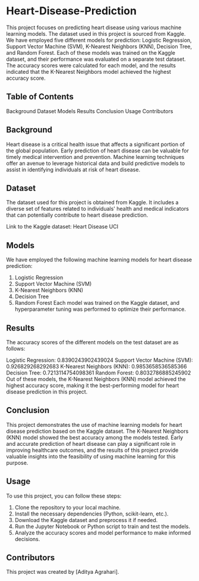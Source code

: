 # Heart-Disease-Prediction
This project focuses on predicting heart disease using various machine learning models. The dataset used in this project is sourced from Kaggle. We have employed five different models for prediction: Logistic Regression, Support Vector Machine (SVM), K-Nearest Neighbors (KNN), Decision Tree, and Random Forest. Each of these models was trained on the Kaggle dataset, and their performance was evaluated on a separate test dataset. The accuracy scores were calculated for each model, and the results indicated that the K-Nearest Neighbors model achieved the highest accuracy score.

## Table of Contents
Background
Dataset
Models
Results
Conclusion
Usage
Contributors

## Background
Heart disease is a critical health issue that affects a significant portion of the global population. Early prediction of heart disease can be valuable for timely medical intervention and prevention. Machine learning techniques offer an avenue to leverage historical data and build predictive models to assist in identifying individuals at risk of heart disease.

## Dataset
The dataset used for this project is obtained from Kaggle. It includes a diverse set of features related to individuals' health and medical indicators that can potentially contribute to heart disease prediction.

Link to the Kaggle dataset: Heart Disease UCI

## Models
We have employed the following machine learning models for heart disease prediction:

1. Logistic Regression
2. Support Vector Machine (SVM)
3. K-Nearest Neighbors (KNN)
4. Decision Tree
5. Random Forest
Each model was trained on the Kaggle dataset, and hyperparameter tuning was performed to optimize their performance.

## Results
The accuracy scores of the different models on the test dataset are as follows:

Logistic Regression: 0.8390243902439024
Support Vector Machine (SVM): 0.926829268292683
K-Nearest Neighbors (KNN): 0.9853658536585366
Decision Tree: 0.7213114754098361
Random Forest: 0.8032786885245902
Out of these models, the K-Nearest Neighbors (KNN) model achieved the highest accuracy score, making it the best-performing model for heart disease prediction in this project.

## Conclusion
This project demonstrates the use of machine learning models for heart disease prediction based on the Kaggle dataset. The K-Nearest Neighbors (KNN) model showed the best accuracy among the models tested. Early and accurate prediction of heart disease can play a significant role in improving healthcare outcomes, and the results of this project provide valuable insights into the feasibility of using machine learning for this purpose.

## Usage
To use this project, you can follow these steps:

1. Clone the repository to your local machine.
2. Install the necessary dependencies (Python, scikit-learn, etc.).
3. Download the Kaggle dataset and preprocess it if needed.
4. Run the Jupyter Notebook or Python script to train and test the models.
5. Analyze the accuracy scores and model performance to make informed decisions.
## Contributors
This project was created by [Aditya Agrahari].
